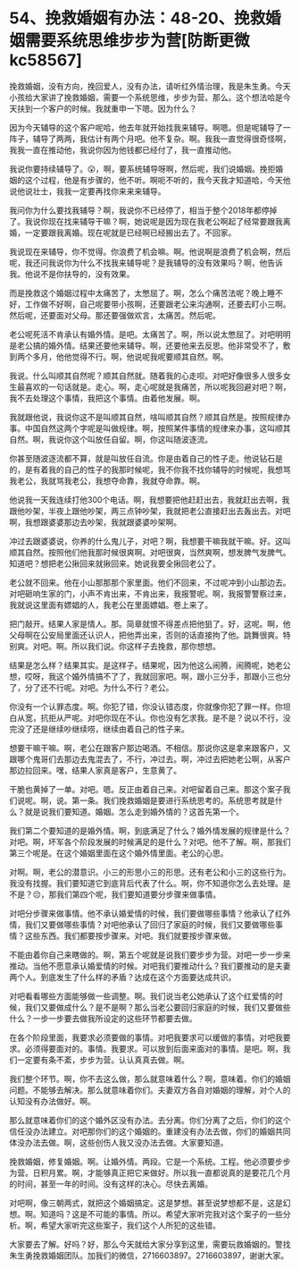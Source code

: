 # 54、挽救婚姻有办法：48-20、挽救婚姻需要系统思维步步为营[防断更微kc58567]

挽救婚姻，没有方向，挽回爱人，没有办法，请听红外情治理，我是朱生勇。今天小孩给大家讲了挽救婚姻，需要一个系统思维，步步为营。那么。这个想法哈是今天扶到一个客户的时候。我就重申一下嗯。因为什么？

因为今天辅导的这个客户呢哈，他去年就开始找我来辅导。啊嗯。但是呢辅导了一阵子，辅导了两两，我估计有两个月吧。他不复杂。啊。我我一直觉得很奇怪啊，我我一直在推动他，我说你因为他钱都已经付了，我一直推动他。

我说你要持续辅导了。😮，啊，要系统辅导呀啊，然后呢，我们说婚姻。挽拒婚姻的这个过程，他是有步骤的，他不听。啊呃不听的，我今天我才知道哈，今天他说他说壮士，我我一定要再找你来来来辅导。

我问你为什么要找我辅导？啊，我说你不已经停了，相当于整个2018年都停掉了。我说你现在找来辅导干嘛？啊，她说呢是因为现在我老公啊起了经常要跟我离婚，一定要跟我离婚。现在呢就是已经啊已经搬出去了。不回家。

我说现在来辅导，你不觉得。你浪费了机会嘛。啊。他说啊是浪费了机会啊，然后呢，我还问我说你为什么不找我来辅导呢？是我辅导的没有效果吗？啊，他告诉我。他说不是你扶导的，没有效果。

而是挽救这个婚姻过程中太痛苦了，太憋屈了。啊，怎么个痛苦法呢？晚上睡不好，工作做不好啊，自己呢要带小孩啊，还要跟老公来沟通啊，还要去盯小三啊。然后呢，还要面对父母。那还要强做欢言，太痛苦。然后呢。

老公呢死活不肯承认有婚外情。是吧。太痛苦了。啊，所以说太憋屈了。对吧明明是老公搞的婚外情。结果还要他来辅导。啊，还要他来去反思。他非常受不了，敷到两个多月，他他觉得不行。啊，他说呢我呢要顺其自然。啊。

我说。什么叫顺其自然呢？顺其自然就。随着我的心走呗。对吧好像很多人很多女生最喜欢的一句话就是。走心。啊，走心呢就是我痛苦，所以呢我回避对吧？啊，我不去处理这个事情，我把这个事情。由着他发展。啊。

我就跟他说，我说你这不是叫顺其自然，啥叫顺其自然？顺其自然是。按照规律办事。中国自然这两个字呢是叫做规律。啊，按照某件事情的规律来办事，这叫顺其自然。啊，我说你这个叫放任自留。啊，你这叫随波逐流。

你甚至随波逐流都不算，就是叫放任自流。你是由着自己的性子走。他说钻石是的，是有着我的自己的性子的我那时候呢，我不你我不找你辅导的时候呢，我想骂我老公，我就骂我老公，我想夺命靠，我就夺命靠。啊。

他说我一天我连续打他300个电话。啊，我想要把他赶赶出去，我就赶出去啊，我跟他吵架，半夜上跟他吵架，两三点钟吵架，我就把老公直接赶出去轰出去。对吧啊，我想跟婆婆那边去吵架，我就跟婆婆吵架啊。

冲过去跟婆婆说，你养的什么鬼儿子，对吧？啊，我想要干嘛我就干嘛。好。这叫顺其自然。按照他们他我那时候很爽啊。对吧很爽，当然爽啊，想发脾气发脾气。知道吧？想把老公揪回来就揪回来。她说我要全揪回老公了。

老公就不回来。他在小山那那那个家里面。他们不回来，不过呢冲到小山那边去。对吧砸响生家的门，小声不肯出来，不肯出来，我报警呢。啊，我报警警察过来，我就说这里面有嫖娼的人，我老公在里面嫖娼。卷上来了。

把门敲开。结果人家是情人。那。简章就恨不得差点把他狙了。好，这呢。啊，他父母啊在公安局里面还认识人，把他弄出来，否则的话直接拘了他。跳舞很爽。特别爽。对吧。啊。所以我们说。你这样子去挽救，那你想想。

结果是怎么样？结果其实。是这样子。结果呢，因为他这么闹腾，闹腾呢，她老公想，哎呀，我这个婚外情搞不了了，我就回家吧。啊，跟小三分手，那跟小三也分了，分了还不行呢。对吧。为什么不行？老公。

你没有一个认罪态度。啊。你犯了错，你没认错态度，你就像你犯了罪一样。你坦白从宽，抗拒从严呢。对吧你现在不认。你也没有乞求我。是不是？说以不行，没完没了还是继续吵继续唠，继续由着自己的性子来。

想要干嘛干嘛。啊，老公在跟客户那边喝酒。不相信。那说你这是拿来跟客户，又跟哪个鬼哥们去那边去鬼混去了，不行，冲过去。啊，冲过去把她老公啊，从客户那边拉回来。嘿，结果人家真是客户，生意黄了。

干脆也黄掉了一单。对吧。嗯。反正由着自己来。对吧留着自己来。那这个案子我们说呢。啊，说。第一条。我们挽救婚姻是要进行系统思考的。系统思考就是什么？就是说我们要知道。婚姻。怎么走到婚外情的？这首先第一个。

我们第二个要知道的是婚外情。啊，到底满足了什么？婚外情发展的规律是什么？对吧。啊，坏军各个阶段发展的时候满足的是什么？对吧。他不了解。啊，那我们第三个呢是。在这个婚姻里面在这个婚外情里面。老公的心思。

对啊。啊，老公的潜意识。小三的形思小三的形思。还有老公和小三的这些行为。我没有找握。我们要知道它到底背后代表了什么。啊，你不知道你怎么去处理。是不是？😔，那我们第四个呢，我们要知道要分步骤来做事情。

对吧分步骤来做事情。他不承认婚爱情的时候，我们要做哪些事情？他承认了红外情，我们又要做哪些事情？对吧他承认了回归了家庭的时候，我们又要做哪些事情？这些东西。我们都要按步骤来。对吧。我们就要按步骤来做。

不能由着你自己来瞎做的。啊，第五个呢就是说我们要步步为营。对吧一步一步来推动。当他不愿意承认婚爱情的时候。对吧我们要推动什么？我们要推动的是夫妻两个人。到底发生了什么样的矛盾？达成在这个方面要达成共识。

对吧看看哪些方面能够做一些调整。啊。我们说当老公她承认了这个红爱情的时候，我们又要做成什么？是不是啊？那么当老公要回归家庭的时候，我们又要做些什么？一步一步要去做我所设定的这些环节都要去做。

在各个阶段里面，我要求必须要做的事情。对吧我要求可以缓做的事情。对吧我要求。必须得要面对的。事情。我要求。可以放到后面来面对的事情。是吧。啊，我们一定要有条不紊，步步为营。认认真真去做。啊。

我们整个环节。啊，你不去这么做，那么就意味着什么？啊，意味着。你们的婚姻问题。不能够去解决。那么就意味着你们。夫妻双方各自对婚姻的理解，对个人的认知没有办法做好。啊。

那么就意味着你们的这个婚外区没有办法。去分离。你们分离了之后，你们的这个信任没办法建立。对吧那你们的这个婚姻的。重建没有办法去做，你们的婚姻共同体没办法去做。啊，这些创伤人我又没办法去做。大家要知道。

挽救婚姻，修复婚姻。啊。让婚外情。两段。它是一个系统。工程。他必须要步步为营。日积月累。啊，才能够真正把它来做好。所以我一直都说真的是要花几个月的时间，甚至一年的时间。没有这样的决心。尽快去离婚。

对吧啊，像三朝两式，就把这个婚姻搞定。这是梦想。甚至说梦想都不是，这是幻想。啊。知道吗？这是不可能的事情。所以。希望大家听完我对这个案子的一些分析。啊，希望大家听完这些案子，我们这个人所犯的这些错。

大家要去了解。好吗？好，那么今天就给大家分享到这里，需要玩救婚姻的。警找朱生勇挽救婚姻团队。加我们的微信，2716603897。2716603897，谢谢大家。

